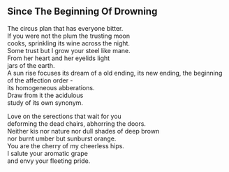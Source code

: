 Since The Beginning Of Drowning
-------------------------------
The circus plan that has everyone bitter.  
If you were not the plum the trusting moon  
cooks, sprinkling its wine across the night.  
Some trust but I grow your steel like mane.  
From her heart and her eyelids light  
jars of the earth.  
A sun rise focuses its dream of a old ending, its new ending, the beginning of the affection order -  
its homogeneous abberations.  
Draw from it the acidulous  
study of its own synonym.  
  
Love on the serections that wait for you  
deforming the dead chairs, abhorring the doors.  
Neither kis nor nature nor dull shades of deep brown  
nor burnt umber but sunburst orange.  
You are the cherry of my cheerless hips.  
I salute your aromatic grape  
and envy your fleeting pride.  
